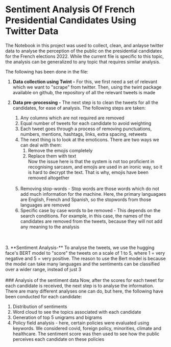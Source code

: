 # Sentiment Analysis Of French Presidential Candidates Using Twitter Data

The Notebook in this project was used to collect, clean, and anlayse
twitter data to analyse the perception of the public on the
presidential candidates for the French elections 2022. While
the current file is specific to this topic, the analysis can
be generalized to any topic that requires similar analysis.

The following has been done in the file:

1. **Data collection using Twint -** For this, we first need
a set of relevant which we want to "scrape" from twitter.
Then, using the twint package available on github, the repository
of all the relevant tweets is made


2. **Data pre-processing -** The next step is to clean the tweets
for all the candidates, for ease of analysis. The following steps are taken:
   1. Any columns which are not required are removed
   2. Equal number of tweets for each candidate to avoid weighting
   3. Each tweet goes through a process of removing punctuations, numbers, mentions, hashtags, links, extra spacing, retweets
   4. The next thing is to look at the emoticons. There are two ways we can deal with them:
      1. Remove the emojis completely
      2. Replace them with text<br/>
   Now the issue here is that the system is not too proficient
   in recognising sarcasm, and emojis are used in an ironic way,
   so it is hard to decrypt the text. That is why, emojis have been
   removed altogether <br/>
      <br/>
   5. Removing stop-words - Stop words are those words
   which do not add much information for the machine. Here,
    the primary languagaes are English, French and Spanish, so the stopwords from those languages are removed
   6. Specific case by case words to be removed - This depends on the search conditions. For example, 
   in this case, the names of the candidates are removed from the tweets, because they will not add any meaning to the analysis
<br/>
<br/>
3. **Sentiment Analysis-** To analyse the tweets, we use
the hugging face's BERT model to "score" the tweets on a scale of 1 to 5,
where 1 = very negative and 5 = very positive. The reason to use
the Bert model is because the model can take many languages and the sentiments can
be classified over a wider range, instead of just 3
<br>
<br>
### Analysis of the sentiment data
Now, after the scores for each tweet for each candidate is received, the next step is to analyse the information.
There are many different analyses one can do, but here, the following have been conducted for each candidate:<br/>

1. Distribution of sentiments
2. Word cloud to see the topics associated with each candidate
3. Generation of top 5 unigrams and bigrams
4. Policy field analysis - here, certain policies were evaluated using keywords. We considered covid, foreign policy, minorities, climate and healthcare.
The sentiment score was then used to see how the public perceives each candidate on these policies
      


